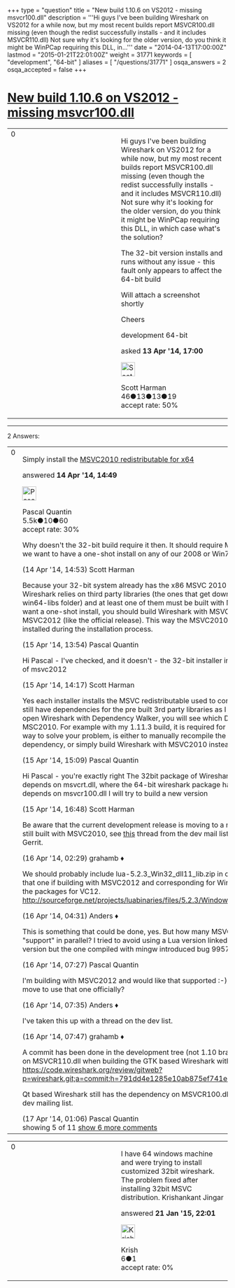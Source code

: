 +++
type = "question"
title = "New build 1.10.6 on VS2012 - missing msvcr100.dll"
description = '''Hi guys I&#x27;ve been building Wireshark on VS2012 for a while now, but my most recent builds report MSVCR100.dll missing (even though the redist successfully installs - and it includes MSVCR110.dll) Not sure why it&#x27;s looking for the older version, do you think it might be WinPCap requiring this DLL, in...'''
date = "2014-04-13T17:00:00Z"
lastmod = "2015-01-21T22:01:00Z"
weight = 31771
keywords = [ "development", "64-bit" ]
aliases = [ "/questions/31771" ]
osqa_answers = 2
osqa_accepted = false
+++

<div class="headNormal">

# [New build 1.10.6 on VS2012 - missing msvcr100.dll](/questions/31771/new-build-1106-on-vs2012-missing-msvcr100dll)

</div>

<div id="main-body">

<div id="askform">

<table id="question-table" style="width:100%;"><colgroup><col style="width: 50%" /><col style="width: 50%" /></colgroup><tbody><tr class="odd"><td style="width: 30px; vertical-align: top"><div class="vote-buttons"><span id="post-31771-upvote" class="ajax-command post-vote up" rel="nofollow" title="I like this post (click again to cancel)"> </span><div id="post-31771-score" class="post-score" title="current number of votes">0</div><span id="post-31771-downvote" class="ajax-command post-vote down" rel="nofollow" title="I dont like this post (click again to cancel)"> </span> <span id="favorite-mark" class="ajax-command favorite-mark" rel="nofollow" title="mark/unmark this question as favorite (click again to cancel)"> </span><div id="favorite-count" class="favorite-count"></div></div></td><td><div id="item-right"><div class="question-body"><p>Hi guys I've been building Wireshark on VS2012 for a while now, but my most recent builds report MSVCR100.dll missing (even though the redist successfully installs - and it includes MSVCR110.dll) Not sure why it's looking for the older version, do you think it might be WinPCap requiring this DLL, in which case what's the solution?</p><p>The 32-bit version installs and runs without any issue - this fault only appears to affect the 64-bit build</p><p>Will attach a screenshot shortly</p><p>Cheers</p></div><div id="question-tags" class="tags-container tags"><span class="post-tag tag-link-development" rel="tag" title="see questions tagged &#39;development&#39;">development</span> <span class="post-tag tag-link-64-bit" rel="tag" title="see questions tagged &#39;64-bit&#39;">64-bit</span></div><div id="question-controls" class="post-controls"></div><div class="post-update-info-container"><div class="post-update-info post-update-info-user"><p>asked <strong>13 Apr '14, 17:00</strong></p><img src="https://secure.gravatar.com/avatar/c4a59238ef906285e110fa429a9a94b9?s=32&amp;d=identicon&amp;r=g" class="gravatar" width="32" height="32" alt="Scott%20Harman&#39;s gravatar image" /><p><span>Scott Harman</span><br />
<span class="score" title="46 reputation points">46</span><span title="13 badges"><span class="badge1">●</span><span class="badgecount">13</span></span><span title="13 badges"><span class="silver">●</span><span class="badgecount">13</span></span><span title="19 badges"><span class="bronze">●</span><span class="badgecount">19</span></span><br />
<span class="accept_rate" title="Rate of the user&#39;s accepted answers">accept rate:</span> <span title="Scott Harman has one accepted answer">50%</span></p></div></div><div id="comments-container-31771" class="comments-container"></div><div id="comment-tools-31771" class="comment-tools"></div><div class="clear"></div><div id="comment-31771-form-container" class="comment-form-container"></div><div class="clear"></div></div></td></tr></tbody></table>

------------------------------------------------------------------------

<div class="tabBar">

<span id="sort-top"></span>

<div class="headQuestions">

2 Answers:

</div>

</div>

<span id="31807"></span>

<div id="answer-container-31807" class="answer">

<table style="width:100%;"><colgroup><col style="width: 50%" /><col style="width: 50%" /></colgroup><tbody><tr class="odd"><td style="width: 30px; vertical-align: top"><div class="vote-buttons"><span id="post-31807-upvote" class="ajax-command post-vote up" rel="nofollow" title="I like this post (click again to cancel)"> </span><div id="post-31807-score" class="post-score" title="current number of votes">0</div><span id="post-31807-downvote" class="ajax-command post-vote down" rel="nofollow" title="I dont like this post (click again to cancel)"> </span></div></td><td><div class="item-right"><div class="answer-body"><p>Simply install the <a href="http://www.microsoft.com/en-us/download/details.aspx?id=13523">MSVC2010 redistributable for x64</a></p></div><div class="answer-controls post-controls"></div><div class="post-update-info-container"><div class="post-update-info post-update-info-user"><p>answered <strong>14 Apr '14, 14:49</strong></p><img src="https://secure.gravatar.com/avatar/713f24fd877861260b71ecd455018625?s=32&amp;d=identicon&amp;r=g" class="gravatar" width="32" height="32" alt="Pascal%20Quantin&#39;s gravatar image" /><p><span>Pascal Quantin</span><br />
<span class="score" title="5544 reputation points"><span>5.5k</span></span><span title="10 badges"><span class="silver">●</span><span class="badgecount">10</span></span><span title="60 badges"><span class="bronze">●</span><span class="badgecount">60</span></span><br />
<span class="accept_rate" title="Rate of the user&#39;s accepted answers">accept rate:</span> <span title="Pascal Quantin has 92 accepted answers">30%</span></p></div></div><div id="comments-container-31807" class="comments-container"><span id="31808"></span><div id="comment-31808" class="comment"><div id="post-31808-score" class="comment-score"></div><div class="comment-text"><p>Why doesn't the 32-bit build require it then. It should require MSVC2012, not 2010 - we want to have a one-shot install on any of our 2008 or Win7 64-bit systems</p></div><div id="comment-31808-info" class="comment-info"><span class="comment-age">(14 Apr '14, 14:53)</span> <span class="comment-user userinfo">Scott Harman</span></div></div><span id="31849"></span><div id="comment-31849" class="comment"><div id="post-31849-score" class="comment-score"></div><div class="comment-text"><p>Because your 32-bit system already has the x86 MSVC 2010 redistributable installed? Wireshark relies on third party libraries (the ones that get downloaded in wireshark-win64-libs folder) and at least one of them must be built with MSVC2010. If you really want a one-shot install, you should build Wireshark with MSVC2010 instead of MSVC2012 (like the official release). This way the MSVC2010 redistributable will be installed during the installation process.</p></div><div id="comment-31849-info" class="comment-info"><span class="comment-age">(15 Apr '14, 13:54)</span> <span class="comment-user userinfo">Pascal Quantin</span></div></div><span id="31852"></span><div id="comment-31852" class="comment"><div id="post-31852-score" class="comment-score"></div><div class="comment-text"><p>Hi Pascal - I've checked, and it doesn't - the 32-bit installer installs the 32-bit version of msvc2012</p></div><div id="comment-31852-info" class="comment-info"><span class="comment-age">(15 Apr '14, 14:17)</span> <span class="comment-user userinfo">Scott Harman</span></div></div><span id="31854"></span><div id="comment-31854" class="comment"><div id="post-31854-score" class="comment-score"></div><div class="comment-text"><p>Yes each installer installs the MSVC redistributable used to compile Wireshark, but you still have dependencies for the pre built 3rd party libraries as I explained earlier. If you open Wireshark with Dependency Walker, you will see which DLL depends on MSC2010. For example with my 1.11.3 build, it is required for lua52.dll. The easiest way to solve your problem, is either to manually recompile the DLL having this dependency, or simply build Wireshark with MSVC2010 instead of MSVC2012.</p></div><div id="comment-31854-info" class="comment-info"><span class="comment-age">(15 Apr '14, 15:09)</span> <span class="comment-user userinfo">Pascal Quantin</span></div></div><span id="31857"></span><div id="comment-31857" class="comment"><div id="post-31857-score" class="comment-score"></div><div class="comment-text"><p>Hi Pascal - you're exactly right The 32bit package of Wireshark has lua5.1.dll which depends on msvcrt.dll, where the 64-bit wireshark package has lua5.1.dll which depends on msvcr100.dll I will try to build a new version</p></div><div id="comment-31857-info" class="comment-info"><span class="comment-age">(15 Apr '14, 16:48)</span> <span class="comment-user userinfo">Scott Harman</span></div></div><span id="31870"></span><div id="comment-31870" class="comment not_top_scorer"><div id="post-31870-score" class="comment-score"></div><div class="comment-text"><p>Be aware that the current development release is moving to a new version of Lua, albeit still built with MSVC2010, see <a href="http://www.wireshark.org/lists/wireshark-dev/201404/msg00016.html">this</a> thread from the dev mail list and <a href="https://code.wireshark.org/review/#/c/991/">this</a> change from Gerrit.</p></div><div id="comment-31870-info" class="comment-info"><span class="comment-age">(16 Apr '14, 02:29)</span> <span class="comment-user userinfo">grahamb ♦</span></div></div><span id="31873"></span><div id="comment-31873" class="comment not_top_scorer"><div id="post-31873-score" class="comment-score"></div><div class="comment-text"><p>We should probably include lua-5.2.3_Win32_dll11_lib.zip in our packages and use that one if building with MSVC2012 and corresponding for Win64 parhaps even add the packages for VC12. <a href="http://sourceforge.net/projects/luabinaries/files/5.2.3/Windows%20Libraries/Dynamic/">http://sourceforge.net/projects/luabinaries/files/5.2.3/Windows%20Libraries/Dynamic/</a></p></div><div id="comment-31873-info" class="comment-info"><span class="comment-age">(16 Apr '14, 04:31)</span> <span class="comment-user userinfo">Anders ♦</span></div></div><span id="31885"></span><div id="comment-31885" class="comment not_top_scorer"><div id="post-31885-score" class="comment-score"></div><div class="comment-text"><p>This is something that could be done, yes. But how many MSVC version should we "support" in parallel? I tried to avoid using a Lua version linked to a specific MSVC version but the one compiled with mingw introduced bug 9957</p></div><div id="comment-31885-info" class="comment-info"><span class="comment-age">(16 Apr '14, 07:27)</span> <span class="comment-user userinfo">Pascal Quantin</span></div></div><span id="31886"></span><div id="comment-31886" class="comment not_top_scorer"><div id="post-31886-score" class="comment-score"></div><div class="comment-text"><p>I'm building with MSVC2012 and would like that supported :-) Perhaps we should move to use that one officially?</p></div><div id="comment-31886-info" class="comment-info"><span class="comment-age">(16 Apr '14, 07:35)</span> <span class="comment-user userinfo">Anders ♦</span></div></div><span id="31889"></span><div id="comment-31889" class="comment not_top_scorer"><div id="post-31889-score" class="comment-score"></div><div class="comment-text"><p>I've taken this up with a thread on the dev list.</p></div><div id="comment-31889-info" class="comment-info"><span class="comment-age">(16 Apr '14, 07:47)</span> <span class="comment-user userinfo">grahamb ♦</span></div></div><span id="31912"></span><div id="comment-31912" class="comment not_top_scorer"><div id="post-31912-score" class="comment-score"></div><div class="comment-text"><p>A commit has been done in the development tree (not 1.10 branch) so as to rely only on MSVCR110.dll when building the GTK based Wireshark with MSVC2012: <a href="https://code.wireshark.org/review/gitweb?p=wireshark.git;a=commit;h=791dd4e1285e10ab875ef741ec16fdbd406cf034">https://code.wireshark.org/review/gitweb?p=wireshark.git;a=commit;h=791dd4e1285e10ab875ef741ec16fdbd406cf034</a></p><p>Qt based Wireshark still has the dependency on MSVCR100.dll, as discussed on the dev mailing list.</p></div><div id="comment-31912-info" class="comment-info"><span class="comment-age">(17 Apr '14, 01:06)</span> <span class="comment-user userinfo">Pascal Quantin</span></div></div></div><div id="comment-tools-31807" class="comment-tools"><span class="comments-showing"> showing 5 of 11 </span> <a href="#" class="show-all-comments-link">show 6 more comments</a></div><div class="clear"></div><div id="comment-31807-form-container" class="comment-form-container"></div><div class="clear"></div></div></td></tr></tbody></table>

</div>

<span id="39348"></span>

<div id="answer-container-39348" class="answer">

<table style="width:100%;"><colgroup><col style="width: 50%" /><col style="width: 50%" /></colgroup><tbody><tr class="odd"><td style="width: 30px; vertical-align: top"><div class="vote-buttons"><span id="post-39348-upvote" class="ajax-command post-vote up" rel="nofollow" title="I like this post (click again to cancel)"> </span><div id="post-39348-score" class="post-score" title="current number of votes">0</div><span id="post-39348-downvote" class="ajax-command post-vote down" rel="nofollow" title="I dont like this post (click again to cancel)"> </span></div></td><td><div class="item-right"><div class="answer-body"><p>I have 64 windows machine and were trying to install customized 32bit wireshark. The problem fixed after installing 32bit MSVC distribution. Krishankant Jingar</p></div><div class="answer-controls post-controls"></div><div class="post-update-info-container"><div class="post-update-info post-update-info-user"><p>answered <strong>21 Jan '15, 22:01</strong></p><img src="https://secure.gravatar.com/avatar/42c26082f626d3d20bfc1aab76b096ae?s=32&amp;d=identicon&amp;r=g" class="gravatar" width="32" height="32" alt="Krish&#39;s gravatar image" /><p><span>Krish</span><br />
<span class="score" title="6 reputation points">6</span><span title="1 badges"><span class="bronze">●</span><span class="badgecount">1</span></span><br />
<span class="accept_rate" title="Rate of the user&#39;s accepted answers">accept rate:</span> <span title="Krish has no accepted answers">0%</span></p></div></div><div id="comments-container-39348" class="comments-container"></div><div id="comment-tools-39348" class="comment-tools"></div><div class="clear"></div><div id="comment-39348-form-container" class="comment-form-container"></div><div class="clear"></div></div></td></tr></tbody></table>

</div>

<div class="paginator-container-left">

</div>

</div>

</div>

